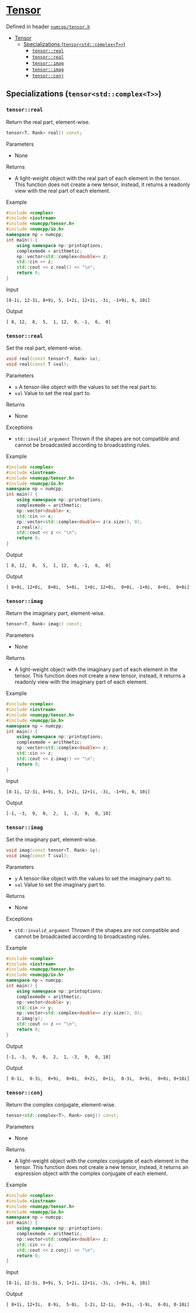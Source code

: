 # [Tensor](readme.md)

Defined in header [`numcpp/tensor.h`](/include/numcpp/tensor.h)

- [Tensor](#tensor)
  - [Specializations (`tensor<std::complex<T>>`)](#specializations-tensorstdcomplext)
    - [`tensor::real`](#tensorreal)
    - [`tensor::real`](#tensorreal-1)
    - [`tensor::imag`](#tensorimag)
    - [`tensor::imag`](#tensorimag-1)
    - [`tensor::conj`](#tensorconj)

## Specializations (`tensor<std::complex<T>>`)

### `tensor::real`

Return the real part, element-wise.
```cpp
tensor<T, Rank> real() const;
```

Parameters

* None

Returns

* A light-weight object with the real part of each element in the tensor. This function does not create a new tensor, instead, it returns a readonly view with the real part of each element.

Example

```cpp
#include <complex>
#include <iostream>
#include <numcpp/tensor.h>
#include <numcpp/io.h>
namespace np = numcpp;
int main() {
    using namespace np::printoptions;
    complexmode = arithmetic;
    np::vector<std::complex<double>> z;
    std::cin >> z;
    std::cout << z.real() << "\n";
    return 0;
}
```

Input

```
[8-1i, 12-3i, 8+9i, 5, 1+2i, 12+1i, -3i, -1+9i, 6, 10i]
```

Output

```
[ 8, 12,  8,  5,  1, 12,  0, -1,  6,  0]
```

### `tensor::real`

Set the real part, element-wise.
```cpp
void real(const tensor<T, Rank> &x);
void real(const T &val);
```

Parameters

* `x` A tensor-like object with the values to set the real part to.
* `val` Value to set the real part to.

Returns

* None

Exceptions

* `std::invalid_argument` Thrown if the shapes are not compatible and cannot be broadcasted according to broadcasting rules.

Example

```cpp
#include <complex>
#include <iostream>
#include <numcpp/tensor.h>
#include <numcpp/io.h>
namespace np = numcpp;
int main() {
    using namespace np::printoptions;
    complexmode = arithmetic;
    np::vector<double> x;
    std::cin >> x;
    np::vector<std::complex<double>> z(x.size(), 0);
    z.real(x);
    std::cout << z << "\n";
    return 0;
}
```

Output

```
[ 8, 12,  8,  5,  1, 12,  0, -1,  6,  0]
```

Output

```
[ 8+0i, 12+0i,  8+0i,  5+0i,  1+0i, 12+0i,  0+0i, -1+0i,  6+0i,  0+0i]
```

### `tensor::imag`

Return the imaginary part, element-wise.
```cpp
tensor<T, Rank> imag() const;
```

Parameters

* None

Returns

* A light-weight object with the imaginary part of each element in the tensor. This function does not create a new tensor, instead, it returns a readonly view with the imaginary part of each element.

Example

```cpp
#include <complex>
#include <iostream>
#include <numcpp/tensor.h>
#include <numcpp/io.h>
namespace np = numcpp;
int main() {
    using namespace np::printoptions;
    complexmode = arithmetic;
    np::vector<std::complex<double>> z;
    std::cin >> z;
    std::cout << z.imag() << "\n";
    return 0;
}
```

Input

```
[8-1i, 12-3i, 8+9i, 5, 1+2i, 12+1i, -3i, -1+9i, 6, 10i]
```

Output

```
[-1, -3,  9,  0,  2,  1, -3,  9,  0, 10]
```

### `tensor::imag`

Set the imaginary part, element-wise.
```cpp
void imag(const tensor<T, Rank> &y);
void imag(const T &val);
```

Parameters

* `y` A tensor-like object with the values to set the imaginary part to.
* `val` Value to set the imaginary part to.

Returns

* None

Exceptions

* `std::invalid_argument` Thrown if the shapes are not compatible and cannot be broadcasted according to broadcasting rules.

Example

```cpp
#include <complex>
#include <iostream>
#include <numcpp/tensor.h>
#include <numcpp/io.h>
namespace np = numcpp;
int main() {
    using namespace np::printoptions;
    complexmode = arithmetic;
    np::vector<double> y;
    std::cin >> y;
    np::vector<std::complex<double>> z(y.size(), 0);
    z.imag(y);
    std::cout << z << "\n";
    return 0;
}
```

Output

```
[-1, -3,  9,  0,  2,  1, -3,  9,  0, 10]
```

Output

```
[ 0-1i,  0-3i,  0+9i,  0+0i,  0+2i,  0+1i,  0-3i,  0+9i,  0+0i, 0+10i]
```

### `tensor::conj`

Return the complex conjugate, element-wise.
```cpp
tensor<std::complex<T>, Rank> conj() const;
```

Parameters

* None

Returns

* A light-weight object with the complex conjugate of each element in the tensor. This function does not create a new tensor, instead, it returns an expression object with the complex conjugate of each element.

Example

```cpp
#include <complex>
#include <iostream>
#include <numcpp/tensor.h>
#include <numcpp/io.h>
namespace np = numcpp;
int main() {
    using namespace np::printoptions;
    complexmode = arithmetic;
    np::vector<std::complex<double>> z;
    std::cin >> z;
    std::cout << z.conj() << "\n";
    return 0;
}
```

Input

```
[8-1i, 12-3i, 8+9i, 5, 1+2i, 12+1i, -3i, -1+9i, 6, 10i]
```

Output

```
[ 8+1i, 12+3i,  8-9i,  5-0i,  1-2i, 12-1i,  0+3i, -1-9i,  6-0i, 0-10i]
```
